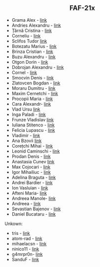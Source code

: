 <h2 align="center">FAF-21x</h2>

-  Grama Alex - [link](https://github.com/AlexGrama22)
- Andries Alexandru - [link](https://github.com/prenaissance)
- Țărnă Cristina - [link](https://github.com/CristinaT21)
- Corneliu - [link](https://github.com/muffindud)
- Sclifos Tudor [link](https://github.com/SexomQ)
- Botezatu Marius - [link](https://github.com/MariusBotezatuu)
- Brinza Cristian  - [link](https://github.com/cristianbrinza)
- Buzu Alexandru  - [link](https://github.com/BuzuAlexandru)
- Otgon Dorin - [link](https://github.com/RandomNick7)
-  Dobrojan Alexandru - [link](https://github.com/Warek01)
-  Cornel  - [link](https://github.com/binaryarchivist)
-  Smocvin Denis - [link](https://github.com/JustLearningThings)
-  Zlatovcen Bogdan - [link](https://github.com/bogdan-404)
-  Moraru Dumitru - [link](https://github.com/adrenalin-42)
-  Maxim Cernetchi - [link](https://github.com/malmilo6)
-  Procopii Maria - [link](https://github.com/MariaProcopii)
-  Cara Alexandr- [link](https://github.com/CaraAlexandr)
- Vlad Ursu [link](https://github.com/Vlad-Urs)
- Inga Paladi - [link](https://github.com/inga-paladi)
- Frunze Vladislav [link](https://github.com/Frunnze)
- Iuliana Stitenco - [link](https://github.com/Iuliana0109)
- Felicia Lupascu - [link](https://github.com/feliciaL3)
- Vladimir - [link](https://github.com/ValkaProgramer)
- Ana Bzovii [link](https://github.com/anabzovii)
- Corețchi Mihai - [link](https://github.com/eamtcPROG)
- Leonid Caminschi - [link](https://github.com/LeonidCaminschi)
- Prodan Denis - [link](https://github.com/denis-svg)
- Anastasia Cunev [link](https://github.com/NastiaCu)
- Max Cojocari - [link](https://github.com/MaxCojocari)
- Igor Mihailiuc - [link](https://github.com/Razus228)
- Adelina Braguta - [link](https://github.com/adeliabraguta)
- Andrei Bardier - [link](https://github.com/Ricigeroi)
- Ion Vasluian - [link](https://github.com/VasluianI0n)
- Afteni Maria- [link](https://github.com/MariaAfteni)
- Andreea Manole- [link](https://github.com/andreeamnl)
- Andreea - [link](https://github.com/Andreea-c30)
- Sevastian Bajenov - [link](https://github.com/lavanda888boy)
- Daniel Bucataru - [link](https://github.com/danielBctr)


Unkown:
- tris - [link](https://github.com/buffaloss)
- atom-rad - [link](https://github.com/atom-rad)
- mihaelacsn - [link](https://github.com/mihaelacsn)
- ninico11 - [link](https://github.com/ninico11)
- g4mrpr0n- [link](https://github.com/g4mrpr0n)
- SanduF - [link](https://github.com/SanduF)











